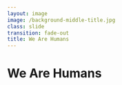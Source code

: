 ```yaml
---
layout: image
image: /background-middle-title.jpg
class: slide
transition: fade-out
title: We Are Humans
---
```


<div class="flex h-full flex-items-center">
  <h1 class="text-left m-b-0 font-bold">
    We Are Humans
  </h1>
</div>
